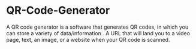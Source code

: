 # QR-Code-Generator
A QR code generator is a software that generates QR codes, in which you can store a variety of data/information . A URL that will land you to a video page, text, an image, or a website when your QR code is scanned.
